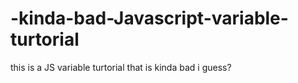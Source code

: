 # -kinda-bad-Javascript-variable-turtorial
this is a JS variable turtorial that is kinda bad i guess?
